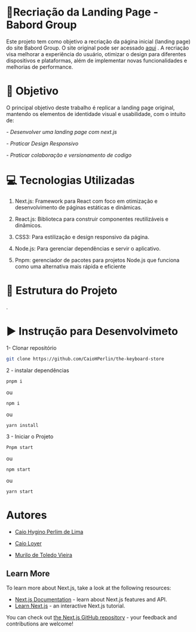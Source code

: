 
# 📑Recriação da Landing Page - Babord Group

Este projeto tem como objetivo a recriação da página inicial (landing page) do site Babord Group. O site original pode ser acessado [aqui](https://babordgroup.com/)
. A recriação visa melhorar a experiência do usuário, otimizar o design para diferentes dispositivos e plataformas, além de implementar novas funcionalidades e melhorias de performance.

#  🎯 Objetivo

O principal objetivo deste trabalho é replicar a landing page original, mantendo os elementos de identidade visual e usabilidade, com o intuito  de:

*- Desenvolver uma landing page com next.js* 

*- Praticar Design Responsivo*

*- Praticar colaboração e versionamento de codigo* 

# 💻 Tecnologias Utilizadas

1. Next.js: Framework para React com foco em otimização e desenvolvimento de páginas estáticas e dinâmicas.

2. React.js: Biblioteca para construir componentes reutilizáveis e dinâmicos.

3. CSS3: Para estilização e design responsivo da página.

4. Node.js: Para gerenciar dependências e servir o aplicativo.

5. Pnpm: gerenciador de pacotes para projetos Node.js que funciona como uma alternativa mais rápida e eficiente 

#  🏣 Estrutura do Projeto

.


# ▶️ Instrução para Desenvolvimeto
1- Clonar repositório
```bash
git clone https://github.com/CaioHPerlin/the-keyboard-store
```
2 - instalar dependências

 ```
 pnpm i 
 ```
ou
 ```
 npm i
  ```
ou
  ```
  yarn install
  ```
3 - Iniciar o Projeto

```
Pnpm start
```
ou
```
npm start
```
ou
```
yarn start
```

# Autores

- [Caio Hygino Perlim de Lima](https://github.com/CaioHPerlin)

- [Caio Loyer](https://github.com/CaioLoyer)

- [Murilo de Toledo Vieira](https://github.com/Shishura)

## Learn More

To learn more about Next.js, take a look at the following resources:

- [Next.js Documentation](https://nextjs.org/docs) - learn about Next.js features and API.
- [Learn Next.js](https://nextjs.org/learn) - an interactive Next.js tutorial.

You can check out [the Next.js GitHub repository](https://github.com/vercel/next.js) - your feedback and contributions are welcome!


